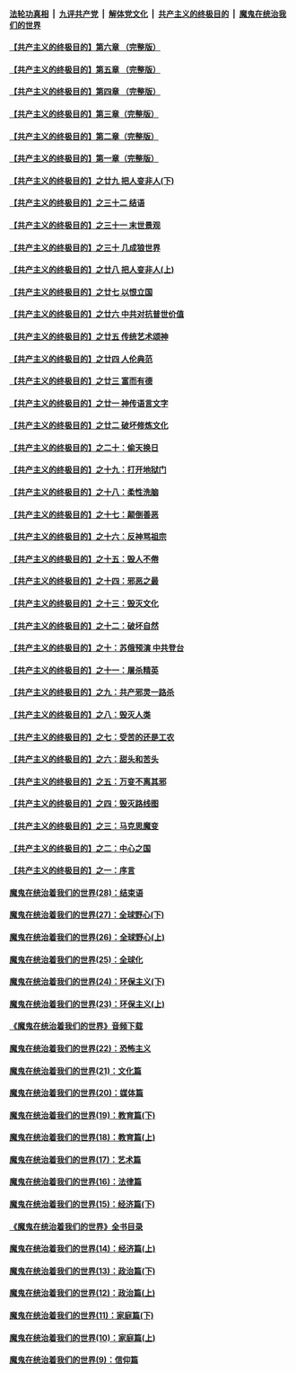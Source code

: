 ####  [法轮功真相](../../../../basic/blob/master/README.md?t=06011401) &nbsp;|&nbsp; [九评共产党](../../../../9ping.md/blob/master/README.md?t=06011401) &nbsp;|&nbsp; [解体党文化](../../../../jtdwh.md/blob/master/README.md?t=06011401)  &nbsp;|&nbsp; [共产主义的终极目的](../../../../gczydzjmd.md/blob/master/README.md?t=06011401) &nbsp;|&nbsp; [魔鬼在统治我们的世界](../../../../mgztzwmdsj.md/blob/master/README.md?t=06011401) 

#### [【共产主义的终极目的】第六章 （完整版）](../pages/nsc422/n11428913.md?t=06011401) 

#### [【共产主义的终极目的】第五章 （完整版）](../pages/nsc422/n11428912.md?t=06011401) 

#### [【共产主义的终极目的】第四章 （完整版）](../pages/nsc422/n11428907.md?t=06011401) 

#### [【共产主义的终极目的】第三章（完整版）](../pages/nsc422/n11428848.md?t=06011401) 

#### [【共产主义的终极目的】第二章（完整版）](../pages/nsc422/n11428831.md?t=06011401) 

#### [【共产主义的终极目的】第一章（完整版）](../pages/nsc422/n11417651.md?t=06011401) 

#### [【共产主义的终极目的】之廿九 把人变非人(下)](../pages/nsc422/n11344140.md?t=06011401) 

#### [【共产主义的终极目的】之三十二 结语](../pages/nsc422/n11360535.md?t=06011401) 

#### [【共产主义的终极目的】之三十一 末世景观](../pages/nsc422/n11351129.md?t=06011401) 

#### [【共产主义的终极目的】之三十 几成狼世界](../pages/nsc422/n11348280.md?t=06011401) 

#### [【共产主义的终极目的】之廿八 把人变非人(上)](../pages/nsc422/n11340492.md?t=06011401) 

#### [【共产主义的终极目的】之廿七 以恨立国](../pages/nsc422/n11336944.md?t=06011401) 

#### [【共产主义的终极目的】之廿六 中共对抗普世价值](../pages/nsc422/n11324785.md?t=06011401) 

#### [【共产主义的终极目的】之廿五 传统艺术颂神](../pages/nsc422/n11296396.md?t=06011401) 

#### [【共产主义的终极目的】之廿四 人伦典范](../pages/nsc422/n11296397.md?t=06011401) 

#### [【共产主义的终极目的】之廿三 富而有德](../pages/nsc422/n11283598.md?t=06011401) 

#### [【共产主义的终极目的】之廿一 神传语言文字](../pages/nsc422/n11263265.md?t=06011401) 

#### [【共产主义的终极目的】之廿二 破坏修炼文化](../pages/nsc422/n11245728.md?t=06011401) 

#### [【共产主义的终极目的】之二十：偷天换日](../pages/nsc422/n11238846.md?t=06011401) 

#### [【共产主义的终极目的】之十九：打开地狱门](../pages/nsc422/n11206376.md?t=06011401) 

#### [【共产主义的终极目的】之十八：柔性洗脑](../pages/nsc422/n11199994.md?t=06011401) 

#### [【共产主义的终极目的】之十七：颠倒善恶](../pages/nsc422/n11179782.md?t=06011401) 

#### [【共产主义的终极目的】之十六：反神骂祖宗](../pages/nsc422/n11166798.md?t=06011401) 

#### [【共产主义的终极目的】之十五：毁人不倦](../pages/nsc422/n11166792.md?t=06011401) 

#### [【共产主义的终极目的】之十四：邪恶之最](../pages/nsc422/n11150249.md?t=06011401) 

#### [【共产主义的终极目的】之十三：毁灭文化](../pages/nsc422/n11135227.md?t=06011401) 

#### [【共产主义的终极目的】之十二：破坏自然](../pages/nsc422/n11135214.md?t=06011401) 

#### [【共产主义的终极目的】之十：苏俄预演 中共登台](../pages/nsc422/n11118424.md?t=06011401) 

#### [【共产主义的终极目的】之十一：屠杀精英](../pages/nsc422/n11118442.md?t=06011401) 

#### [【共产主义的终极目的】之九：共产邪灵一路杀](../pages/nsc422/n11114139.md?t=06011401) 

#### [【共产主义的终极目的】之八：毁灭人类](../pages/nsc422/n11108503.md?t=06011401) 

#### [【共产主义的终极目的】之七：受苦的还是工农](../pages/nsc422/n11101809.md?t=06011401) 

#### [【共产主义的终极目的】之六：甜头和苦头](../pages/nsc422/n11096971.md?t=06011401) 

#### [【共产主义的终极目的】之五：万变不离其邪](../pages/nsc422/n11091285.md?t=06011401) 

#### [【共产主义的终极目的】之四：毁灭路线图](../pages/nsc422/n11086284.md?t=06011401) 

#### [【共产主义的终极目的】之三：马克思魔变](../pages/nsc422/n11061941.md?t=06011401) 

#### [【共产主义的终极目的】之二：中心之国](../pages/nsc422/n11047728.md?t=06011401) 

#### [【共产主义的终极目的】之一：序言](../pages/nsc422/n11086077.md?t=06011401) 

#### [魔鬼在统治着我们的世界(28)：结束语](../pages/nsc422/n10936246.md?t=06011401) 

#### [魔鬼在统治着我们的世界(27)：全球野心(下)](../pages/nsc422/n10928319.md?t=06011401) 

#### [魔鬼在统治着我们的世界(26)：全球野心(上)](../pages/nsc422/n10900318.md?t=06011401) 

#### [魔鬼在统治着我们的世界(25)：全球化](../pages/nsc422/n10788205.md?t=06011401) 

#### [魔鬼在统治着我们的世界(24)：环保主义(下)](../pages/nsc422/n10695307.md?t=06011401) 

#### [魔鬼在统治着我们的世界(23)：环保主义(上)](../pages/nsc422/n10688613.md?t=06011401) 

#### [《魔鬼在统治着我们的世界》音频下载](../pages/nsc422/n10635553.md?t=06011401) 

#### [魔鬼在统治着我们的世界(22)：恐怖主义](../pages/nsc422/n10614727.md?t=06011401) 

#### [魔鬼在统治着我们的世界(21)：文化篇](../pages/nsc422/n10597706.md?t=06011401) 

#### [魔鬼在统治着我们的世界(20)：媒体篇](../pages/nsc422/n10586579.md?t=06011401) 

#### [魔鬼在统治着我们的世界(19)：教育篇(下)](../pages/nsc422/n10564808.md?t=06011401) 

#### [魔鬼在统治着我们的世界(18)：教育篇(上)](../pages/nsc422/n10526970.md?t=06011401) 

#### [魔鬼在统治着我们的世界(17)：艺术篇](../pages/nsc422/n10499093.md?t=06011401) 

#### [魔鬼在统治着我们的世界(16)：法律篇](../pages/nsc422/n10485969.md?t=06011401) 

#### [魔鬼在统治着我们的世界(15)：经济篇(下)](../pages/nsc422/n10469975.md?t=06011401) 

#### [《魔鬼在统治着我们的世界》全书目录](../pages/nsc422/n10464261.md?t=06011401) 

#### [魔鬼在统治着我们的世界(14)：经济篇(上)](../pages/nsc422/n10457370.md?t=06011401) 

#### [魔鬼在统治着我们的世界(13)：政治篇(下)](../pages/nsc422/n10448270.md?t=06011401) 

#### [魔鬼在统治着我们的世界(12)：政治篇(上)](../pages/nsc422/n10444576.md?t=06011401) 

#### [魔鬼在统治着我们的世界(11)：家庭篇(下)](../pages/nsc422/n10440961.md?t=06011401) 

#### [魔鬼在统治着我们的世界(10)：家庭篇(上)](../pages/nsc422/n10435448.md?t=06011401) 

#### [魔鬼在统治着我们的世界(9)：信仰篇](../pages/nsc422/n10432159.md?t=06011401) 

